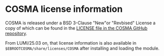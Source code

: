# COSMA license information

COSMA is released under a BSD 3-Clause "New"or "Revbised" License
a copy of which can be found in the
[LICENSE file in the COSMA GitHub repository](https://github.com/eth-cscs/COSMA/blob/master/LICENSE).

From LUMI/25.03 on, that license information is also available in 
`$EBROOTCOSMA/share/licenses/COSMA` after installing and loading the module.
